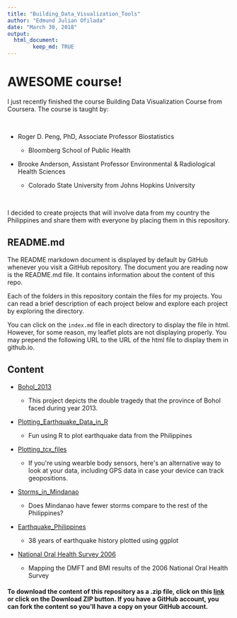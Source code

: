 ```yaml
---
title: "Building_Data_Visualization_Tools"
author: "Edmund Julian Ofilada"
date: "March 30, 2018"
output: 
  html_document:
        keep_md: TRUE
---
```




# AWESOME course!

I just recently finished the course Building Data Visualization Course from Coursera. The course is taught by:    

<br>

- Roger D. Peng, PhD, Associate Professor Biostatistics 
    - Bloomberg School of Public Health
     
- Brooke Anderson,  Assistant Professor Environmental & Radiological Health Sciences
    - Colorado State University from Johns Hopkins University

<br>

I decided to create projects that will involve data from my country the Philippines and share them with everyone by placing them in this repository. 

## README.md

The README markdown document is displayed by default by GitHub whenever you visit a GitHub repository. The document you are reading now is the README.md file. It contains information about the content of this repo.

Each of the folders in this repository contain the files for my  projects. You can read a brief description of each project below and explore each project by exploring the directory.

You can click on the `index.md` file in each directory to display the file in html.  However, for some reason, my leaflet plots are not displaying properly. You may prepend the following URL to the URL of the html file to display them in github.io.

## Content 

- [Bohol_2013](/Building_Data_Visualization_Tools/Bohol_2013/)
     - This project depicts the double tragedy that the province of Bohol faced during year 2013.
     
- [Plotting_Earthquake_Data_in_R](/Building_Data_Visualization_Tools/Plotting_Earthquake_Data_in_R/)
     - Fun using R to plot earthquake data from the Philippines
     
- [Plotting_tcx_files](/Building_Data_Visualization_Tools/Plotting_tcx_files/)
     - If you're using wearble body sensors, here's an alternative way to look at your data, including GPS data in case your device can track geopositions.
     
- [Storms_in_Mindanao](/Building_Data_Visualization_Tools/Storms_in_Mindanao/)
     - Does Mindanao have fewer storms compare to the rest of the Philippines?
     
- [Earthquake_Philippines](https://docofi.github.io/Building_Data_Visualization_Tools/Earthquake_Philippines/)
     - 38 years of earthquake history plotted using ggplot

- [National Oral Health Survey 2006](https://docofi.github.io/Building_Data_Visualization_Tools/NOHS/)
     - Mapping the DMFT and BMI results of the 2006 National Oral Health Survey

#### To download the content of this repository as a .zip file, click on this [link](/Building_Data_Visualization_Tools/archive/gh-pages.zip) or click on the Download ZIP button. If you have a GitHub account, you can fork the content so you'll have a copy on your GitHub account.  
